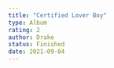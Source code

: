 ```yaml
---
title: "Certified Lover Boy"
type: Album
rating: 2
author: Drake
status: Finished
date: 2021-09-04
---
```

